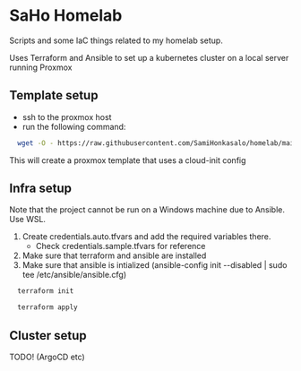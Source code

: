 # SaHo Homelab

Scripts and some IaC things related to my homelab setup.

Uses Terraform and Ansible to set up a kubernetes cluster on a local server running Proxmox

## Template setup

- ssh to the proxmox host
- run the following command:
```bash
  wget -O - https://raw.githubusercontent.com/SamiHonkasalo/homelab/main/proxmox/create-proxmox-template.sh | bash
```
This will create a proxmox template that uses a cloud-init config

## Infra setup

Note that the project cannot be run on a Windows machine due to Ansible. Use WSL.

1. Create credentials.auto.tfvars and add the required variables there.
   - Check credentials.sample.tfvars for reference
2. Make sure that terraform and ansible are installed
3. Make sure that ansible is intialized (ansible-config init --disabled | sudo tee /etc/ansible/ansible.cfg)

```bash
  terraform init
```

```bash
  terraform apply
```

## Cluster setup

TODO! (ArgoCD etc)